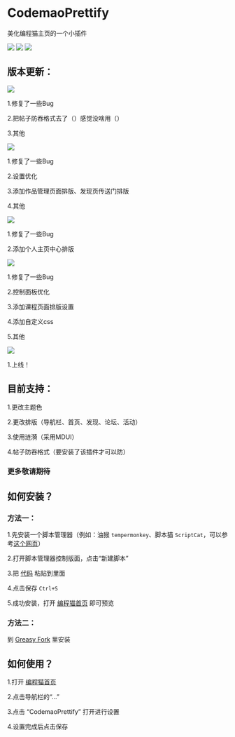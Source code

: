 # CodemaoPrettify
美化编程猫主页的一个小插件

<p>
 <img src=https://img.shields.io/badge/author-xiaohong2022-blue />
 <img src=https://img.shields.io/badge/version-v1.3.2-orange />
 <img src=https://img.shields.io/badge/licence-GPL3.0-green />
</p>

## 版本更新：

<img src=https://img.shields.io/badge/v1.3.2-2022/10/07-orange />

1.修复了一些Bug

2.把帖子防吞格式去了（）感觉没啥用（）

3.其他

<img src=https://img.shields.io/badge/v1.3.0-2022/10/07-orange />

1.修复了一些Bug

2.设置优化

3.添加作品管理页面排版、发现页传送门排版

4.其他

<img src=https://img.shields.io/badge/v1.2.0-2022/10/06-orange />

1.修复了一些Bug

2.添加个人主页中心排版

<img src=https://img.shields.io/badge/v1.1.0-2022/10/05-orange />

1.修复了一些Bug

2.控制面板优化

3.添加课程页面排版设置

4.添加自定义css

5.其他

<img src=https://img.shields.io/badge/v1.0.0-2022/10/04-orange />

1.上线！

## 目前支持：
1.更改主题色

2.更改排版（导航栏、首页、发现、论坛、活动）

3.使用涟漪（采用MDUI）

4.帖子防吞格式（要安装了该插件才可以防）

### 更多敬请期待

## 如何安装？

### 方法一：

1.先安装一个脚本管理器（例如：油猴 `tempermonkey`、脚本猫 `ScriptCat`，可以参考[这个网页](https://greasyfork.org/)）

2.打开脚本管理器控制版面，点击“新建脚本”

3.把 [代码](https://github.com/xiaohong2022/CodemaoPrettify/blob/main/index.js) 粘贴到里面

4.点击保存 `Ctrl+S`

5.成功安装，打开 [编程猫首页](https://shequ.codemao.cn) 即可预览

### 方法二：

到 [Greasy Fork](https://greasyfork.org/zh-CN/scripts/452450-codemaoprettify) 里安装
 
## 如何使用？

1.打开 [编程猫首页](https://shequ.codemao.cn)

2.点击导航栏的“…”

3.点击 “CodemaoPrettify” 打开进行设置

4.设置完成后点击保存
